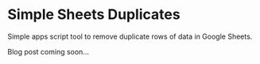 # Simple Sheets Duplicates

Simple apps script tool to remove duplicate rows of data in Google Sheets.

Blog post coming soon...
